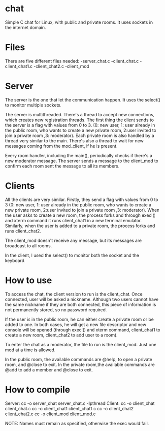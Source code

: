 # chat
Simple C chat for Linux, with public and private rooms.
It uses sockets in the internet domain.

# Files
There are five different files needed:
-server_chat.c
-client_chat.c
-client_chat1.c
-client_chat2.c
-client_mod

# Server

The server is the one that let the communication happen. It uses the select() to monitor multiple sockets.

The server is multithreaded. There's a thread to accept new connections, which creates new registration threads. The first thing the client sends to the server is a flag with values from 0 to 3. (0: new user, 1: user already in the public room, who wants to create a new private room, 2:user invited to join a private room ,3: moderator). Each private room is also handled by a thread very similar to the main. There's also a thread to wait for new messages coming from the mod_client, if he is present.

Every room handler, including the main(), periodically checks if there's a new moderator message. The server sends a message to the client_mod to confirm each room sent the message to all its members.


# Clients

All the clients are very similar. Firstly, they send a flag with values from 0 to 3 (0: new user, 1: user already in the public room, who wants to create a new private room, 2:user invited to join a private room ,3: moderator).
When the user asks to create a new room, the process forks and through execl() and xterm command it runs client_chat1 in a new terminal emulator. Similarly, when the user is added to a private room, the process forks and runs client_chat2.

The client_mod doesn't receive any message, but its messages are broadcast to all rooms.

In the client, I used the select() to monitor both the socket and the keyboard. 

# How to use

To access the chat, the client version to run is the client_chat.
Once connected, user will be asked a nickname. Although two users cannot have the same nickname if they are both connected, this piece of information is not permanently stored, so no password required. 

If the user is in the public room, he can either create a private room or be added to one.  In both cases, he will get a new file descriptor and new console will be opened (through execl() and xterm command, client_chat1 to create a new room, client_chat2 to add user to a room).

To enter the chat as a moderator, the file to run is the client_mod. Just one mod at a time is allowed.

In the public room, the available commands are @help, to open a private room, and @close to exit.
In the private room,the available commands are @add to add a member and @close to exit.


# How to compile

Server:
cc -o server_chat server_chat.c -lpthread
Client:
cc -o client_chat client_chat.c
cc -o client_chat1 client_chat1.c
cc -o client_chat2 client_chat2.c
cc -o client_mod client_mod.c

NOTE: Names must remain as specified, otherwise the exec would fail.
